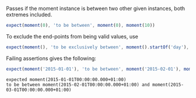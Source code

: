 Passes if the moment instance is between two other given instances, both extremes included.

```js
expect(moment(0), 'to be between', moment(0), moment(10))
```

To exclude the end-points from being valid values, use

```js
expect(moment(), 'to be exclusively between', moment().startOf('day'), moment().endOf('day'))
```

Failing assertions gives the following:

```js
expect(moment('2015-01-01'), 'to be between', moment('2015-02-01'), moment('2015-03-01'));
```

```output
expected moment(2015-01-01T00:00:00.000+01:00)
to be between moment(2015-02-01T00:00:00.000+01:00) and moment(2015-03-01T00:00:00.000+01:00)
```
